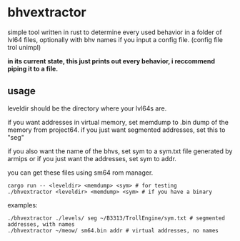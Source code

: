 # bhvextractor
simple tool written in rust to determine every used behavior in a folder of lvl64 files, optionally with bhv names if you input a config file. (config file trol unimpl)

**in its current state, this just prints out every behavior, i reccommend piping it to a file.**

## usage
leveldir should be the directory where your lvl64s are.

if you want addresses in virtual memory, set memdump to .bin dump of the memory from project64. if you just want segmented addresses, set this to "seg"

if you also want the name of the bhvs, set sym to a sym.txt file generated by armips or if you just want the addresses, set sym to addr.

you can get these files using sm64 rom manager.

```
cargo run -- <leveldir> <memdump> <sym> # for testing
./bhvextractor <leveldir> <memdump> <sym> # if you have a binary
```

examples:
```
./bhvextractor ./levels/ seg ~/B3313/TrollEngine/sym.txt # segmented addresses, with names
./bhvextractor ~/meow/ sm64.bin addr # virtual addresses, no names
```
